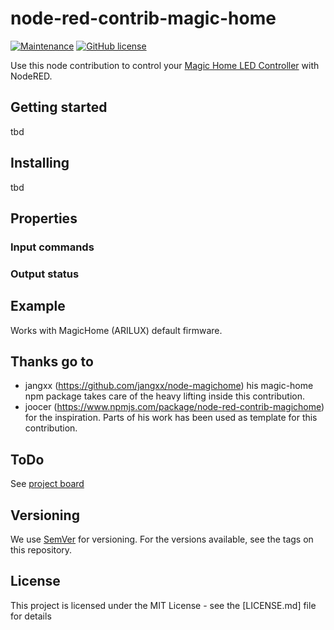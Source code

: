 # node-red-contrib-magic-home
[![Maintenance](https://img.shields.io/badge/Maintained%3F-yes-green.svg)](https://github.com/tedstriker/node-red-contrib-magic-home/graphs/commit-activity)
[![GitHub license](https://img.shields.io/github/license/tedstriker/node-red-contrib-magic-home.svg)](https://github.com/tedstriker/node-red-contrib-magic-home/blob/master/LICENSE)

Use this node contribution to control your [Magic Home LED Controller](https://www.aliexpress.com/item/LED-Strip-light-WiFi-Bluetooth-RGB-RGBW-Controller-DC-5V-12V-24V-Android-IOS-APP-Amazon/32883892255.html) with NodeRED.

## Getting started
tbd

## Installing
tbd

## Properties
### Input commands

### Output status

## Example

Works with MagicHome (ARILUX) default firmware.

## Thanks go to
- jangxx (https://github.com/jangxx/node-magichome) his magic-home npm package takes care of the heavy lifting inside this contribution.
- joocer (https://www.npmjs.com/package/node-red-contrib-magichome) for the inspiration. Parts of his work has been used as template for this contribution.

## ToDo
See [project board](https://github.com/tedstriker/node-red-contrib-magic-home/projects/1)

## Versioning
We use [SemVer](http://semver.org/) for versioning. For the versions available, see the tags on this repository.

## License
This project is licensed under the MIT License - see the [LICENSE.md] file for details